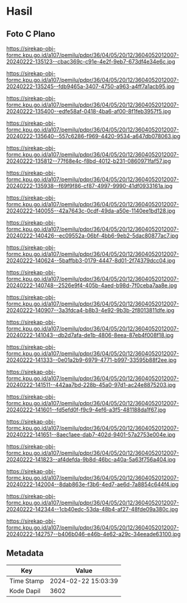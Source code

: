 # Hasil

## Foto C Plano

https://sirekap-obj-formc.kpu.go.id/a107/pemilu/pdpr/36/04/05/20/12/3604052012007-20240222-135123--cbac369c-c91e-4e2f-9eb7-673df4e34e6c.jpg

https://sirekap-obj-formc.kpu.go.id/a107/pemilu/pdpr/36/04/05/20/12/3604052012007-20240222-135245--fdb9465a-3407-4750-a963-a4ff7a1acb95.jpg

https://sirekap-obj-formc.kpu.go.id/a107/pemilu/pdpr/36/04/05/20/12/3604052012007-20240222-135400--edfe58af-0418-4ba6-af00-8f1feb3957f5.jpg

https://sirekap-obj-formc.kpu.go.id/a107/pemilu/pdpr/36/04/05/20/12/3604052012007-20240222-135640--557c6286-f969-4420-9534-a647db078063.jpg

https://sirekap-obj-formc.kpu.go.id/a107/pemilu/pdpr/36/04/05/20/12/3604052012007-20240222-135812--77f68e4c-f8bd-4012-b231-0860971faf57.jpg

https://sirekap-obj-formc.kpu.go.id/a107/pemilu/pdpr/36/04/05/20/12/3604052012007-20240222-135938--f69f9f86-cf87-4997-9990-41df0933161a.jpg

https://sirekap-obj-formc.kpu.go.id/a107/pemilu/pdpr/36/04/05/20/12/3604052012007-20240222-140055--42a7643c-0cdf-49da-a50e-1140ee1bd128.jpg

https://sirekap-obj-formc.kpu.go.id/a107/pemilu/pdpr/36/04/05/20/12/3604052012007-20240222-140426--ec09552a-06bf-4bb6-9eb2-5dac80877ac7.jpg

https://sirekap-obj-formc.kpu.go.id/a107/pemilu/pdpr/36/04/05/20/12/3604052012007-20240222-140624--5baffbb3-0179-4447-8d01-2f74379dcc04.jpg

https://sirekap-obj-formc.kpu.go.id/a107/pemilu/pdpr/36/04/05/20/12/3604052012007-20240222-140748--2526e9f4-405b-4aed-b98d-7f0ceba7aa8e.jpg

https://sirekap-obj-formc.kpu.go.id/a107/pemilu/pdpr/36/04/05/20/12/3604052012007-20240222-140907--3a3fdca4-b8b3-4e92-9b3b-2f8013811dfe.jpg

https://sirekap-obj-formc.kpu.go.id/a107/pemilu/pdpr/36/04/05/20/12/3604052012007-20240222-141043--db2d7afa-de1b-4806-8eea-87eb4f008f18.jpg

https://sirekap-obj-formc.kpu.go.id/a107/pemilu/pdpr/36/04/05/20/12/3604052012007-20240222-141333--0e01a2b9-6979-4771-b997-33595b88f2ee.jpg

https://sirekap-obj-formc.kpu.go.id/a107/pemilu/pdpr/36/04/05/20/12/3604052012007-20240222-141511--442aa7bd-228b-45a0-97d1-ac24e8875203.jpg

https://sirekap-obj-formc.kpu.go.id/a107/pemilu/pdpr/36/04/05/20/12/3604052012007-20240222-141601--fd5efd0f-f9c9-4ef6-a3f5-481188da1f67.jpg

https://sirekap-obj-formc.kpu.go.id/a107/pemilu/pdpr/36/04/05/20/12/3604052012007-20240222-141651--8aec1aee-dab7-402d-9401-57a2753e004e.jpg

https://sirekap-obj-formc.kpu.go.id/a107/pemilu/pdpr/36/04/05/20/12/3604052012007-20240222-141823--af4defda-9b8d-46bc-a40a-5a63f756a404.jpg

https://sirekap-obj-formc.kpu.go.id/a107/pemilu/pdpr/36/04/05/20/12/3604052012007-20240222-142004--8dab863e-f3b6-4ed7-ae6d-7a8854c644f4.jpg

https://sirekap-obj-formc.kpu.go.id/a107/pemilu/pdpr/36/04/05/20/12/3604052012007-20240222-142344--1cb40edc-53da-48b4-af27-48fde09a380c.jpg

https://sirekap-obj-formc.kpu.go.id/a107/pemilu/pdpr/36/04/05/20/12/3604052012007-20240222-142757--b406b046-e46b-4e62-a29c-34eeade63100.jpg


## Metadata

| Key        | Value               |
| ---------- | ------------------- |
| Time Stamp | 2024-02-22 15:03:39 |
| Kode Dapil | 3602                |



